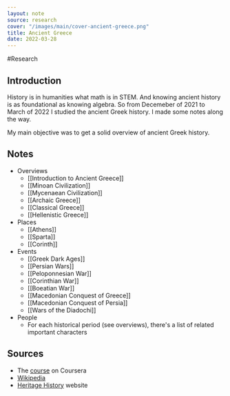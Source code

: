 ```yaml
---
layout: note
source: research
cover: "/images/main/cover-ancient-greece.png"
title: Ancient Greece
date: 2022-03-28
---
```


#Research

## Introduction

History is in humanities what math is in STEM. And knowing ancient history is as foundational as knowing algebra. So from Decemeber of 2021 to March of 2022 I studied the ancient Greek history. I made some notes along the way.

My main objective was to get a solid overview of ancient Greek history. 

## Notes
- Overviews
	- [[Introduction to Ancient Greece]]
	- [[Minoan Civilization]]
	- [[Mycenaean Civilization]]
	- [[Archaic Greece]]
	- [[Classical Greece]]
	- [[Hellenistic Greece]]
- Places
	- [[Athens]]
	- [[Sparta]]
	- [[Corinth]]
- Events
	- [[Greek Dark Ages]]
	- [[Persian Wars]]
	- [[Peloponnesian War]]
	- [[Corinthian War]]
	- [[Boeatian War]]
	- [[Macedonian Conquest of Greece]]
	- [[Macedonian Conquest of Persia]]
	- [[Wars of the Diadochi]]
- People
	- For each historical period (see overviews), there's a list of related important characters

## Sources
- The [course](https://www.coursera.org/learn/ancient-greeks/) on Coursera
- [Wikipedia](https://wikipedia.org)
- [Heritage History](https://www.heritage-history.com/index.php?c=resources&s=info&f=ancient_greece) website